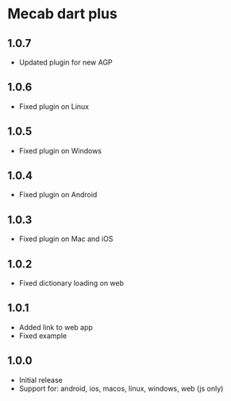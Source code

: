 # Mecab dart plus

## 1.0.7

* Updated plugin for new AGP

## 1.0.6

* Fixed plugin on Linux

## 1.0.5

* Fixed plugin on Windows

## 1.0.4

* Fixed plugin on Android

## 1.0.3

* Fixed plugin on Mac and iOS

## 1.0.2

* Fixed dictionary loading on web

## 1.0.1

* Added link to web app
* Fixed example

## 1.0.0

* Initial release
* Support for: android, ios, macos, linux, windows, web (js only)
